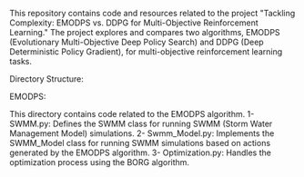 This repository contains code and resources related to the project "Tackling Complexity: EMODPS vs. DDPG for Multi-Objective Reinforcement Learning." The project explores and compares two algorithms, EMODPS (Evolutionary Multi-Objective Deep Policy Search) and DDPG (Deep Deterministic Policy Gradient), for multi-objective reinforcement learning tasks.

Directory Structure:

EMODPS:

This directory contains code related to the EMODPS algorithm.
1- SWMM.py: Defines the SWMM class for running SWMM (Storm Water Management Model) simulations.
2- Swmm_Model.py: Implements the SWMM_Model class for running SWMM simulations based on actions generated by the EMODPS algorithm.
3- Optimization.py: Handles the optimization process using the BORG algorithm.
